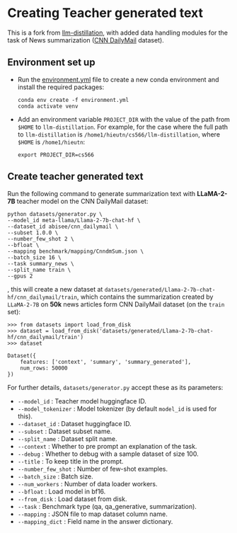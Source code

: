 # Creating Teacher generated text
This is a fork from [llm-distillation](https://github.com/Nicolas-BZRD/llm-distillation), with added data handling modules for the task of News summarization ([CNN DailyMail](https://huggingface.co/datasets/abisee/cnn_dailymail) dataset).

## Environment set up
- Run the [environment.yml](environment.yml) file to create a new conda environment and install the required packages:
  ```
  conda env create -f environment.yml
  conda activate venv
  ```

- Add an environment variable `PROJECT_DIR` with the value of the path from `$HOME` to `llm-distillation`. For example, for the case where the full path to `llm-distillation` is `/home1/hieutn/cs566/llm-distillation`, where `$HOME` is `/home1/hieutn`:
  ```
  export PROJECT_DIR=cs566
  ```

## Create teacher generated text
Run the following command to generate summarization text with **LLaMA-2-7B** teacher model on the CNN DailyMail dataset:
```
python datasets/generator.py \
--model_id meta-llama/Llama-2-7b-chat-hf \
--dataset_id abisee/cnn_dailymail \
--subset 1.0.0 \
--number_few_shot 2 \
--bfloat \
--mapping benchmark/mapping/CnndmSum.json \
--batch_size 16 \
--task summary_news \
--split_name train \
--gpus 2
```
, this will create a new dataset at `datasets/generated/Llama-2-7b-chat-hf/cnn_dailymail/train`, which contains the summarization created by `LLaMA-2-7B` on **50k** news articles form CNN DailyMail dataset (on the `train` set):
```
>>> from datasets import load_from_disk
>>> dataset = load_from_disk('datasets/generated/Llama-2-7b-chat-hf/cnn_dailymail/train')
>>> dataset

Dataset({
    features: ['context', 'summary', 'summary_generated'],
    num_rows: 50000
})
```

For further details, `datasets/generator.py` accept these as its parameters:
- `--model_id`          :   Teacher model huggingface ID.
- `--model_tokenizer`   :   Model tokenizer (by default `model_id` is used for this).
- `--dataset_id`        :   Dataset huggingface ID.
- `--subset`            :   Dataset subset name.
- `--split_name`        :   Dataset split name.
- `--context`           :   Whether to pre prompt an explanation of the task.
- `--debug`             :   Whether to debug with a sample dataset of size 100.
- `--title`             :   To keep title in the prompt.
- `--number_few_shot`   :   Number of few-shot examples.
- `--batch_size`        :   Batch size.
- `--num_workers`       :   Number of data loader workers.
- `--bfloat`            :   Load model in bf16.
- `--from_disk`         :   Load dataset from disk.
- `--task`              :   Benchmark type (qa, qa_generative, summarization).
- `--mapping`           :   JSON file to map dataset column name.
- `--mapping_dict`      :   Field name in the answer dictionary.
